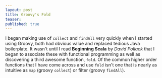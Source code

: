 ```yaml
---
layout: post
title: Groovy's Fold
teaser: 
published: true
---
```

I began making use of `collect` and `findAll` very quickly when I started using Groovy, both had obvious value and replaced tedious Java boilerplate. It wasn't until I read **Beginning Scala** by *David Pollack* that I began to associate these with functional programming as well as discovering a third awesome function, `fold`. Of the common higher order functions that I have come across and use `fold` isn't one that is nearly as intuitive as `map` (groovy `collect`) or filter (groovy `findAll`). 
<script src="https://gist.github.com/1030015.js?file=foobar.groovy"></script>